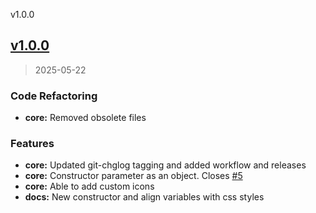 
v1.0.0
## [v1.0.0](https://github.com/aleyoscar/eplayer/compare/v0.5.2...v1.0.0)

> 2025-05-22

### Code Refactoring

* **core:** Removed obsolete files

### Features

* **core:** Updated git-chglog tagging and added workflow and releases
* **core:** Constructor parameter as an object. Closes [#5](https://github.com/aleyoscar/eplayer/issues/5)
* **core:** Able to add custom icons
* **docs:** New constructor and align variables with css styles

